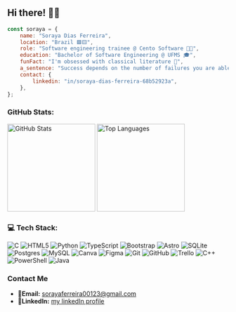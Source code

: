 ## Hi there! 🌼💐

```javascript
const soraya = {
    name: "Soraya Dias Ferreira",
    location: "Brazil 🟩🟨",
    role: "Software engineering trainee @ Cento Software 👩‍💻",
    education: "Bachelor of Software Engineering @ UFMS 🎓",
    funFact: "I'm obsessed with classical literature 📖",
    a_sentence: "Success depends on the number of failures you are able to endure",
    contact: {
        linkedin: "in/soraya-dias-ferreira-68b52923a",
    },
};
```


### GitHub Stats:
<div style={{ display: "flex", justifyContent: "center", alignItems: "stretch", width: "100%" }}>
    <img alt="GitHub Stats" src="https://github-readme-stats.vercel.app/api?username=SorayaFerreira&include_all_commits=true&theme=tokyonight&hide_border=true&show_icons=true&rank_icon=github" style="height: 200px;"/>
    <img alt="Top Languages" src="https://github-readme-stats.vercel.app/api/top-langs/?username=SorayaFerreira&theme=tokyonight&hide_border=true&include_all_commits=true&count_private=true&layout=donut" style="height: 200px;"/>
</div>

### 💻 Tech Stack:
![C](https://img.shields.io/badge/c-%2300599C.svg?style=for-the-badge&logo=c&logoColor=white) ![HTML5](https://img.shields.io/badge/html5-%23E34F26.svg?style=for-the-badge&logo=html5&logoColor=white) ![Python](https://img.shields.io/badge/python-3670A0?style=for-the-badge&logo=python&logoColor=ffdd54) ![TypeScript](https://img.shields.io/badge/typescript-%23007ACC.svg?style=for-the-badge&logo=typescript&logoColor=white) ![Bootstrap](https://img.shields.io/badge/bootstrap-%238511FA.svg?style=for-the-badge&logo=bootstrap&logoColor=white) ![Astro](https://img.shields.io/badge/astro-%232C2052.svg?style=for-the-badge&logo=astro&logoColor=white) ![SQLite](https://img.shields.io/badge/sqlite-%2307405e.svg?style=for-the-badge&logo=sqlite&logoColor=white) ![Postgres](https://img.shields.io/badge/postgres-%23316192.svg?style=for-the-badge&logo=postgresql&logoColor=white) ![MySQL](https://img.shields.io/badge/mysql-4479A1.svg?style=for-the-badge&logo=mysql&logoColor=white) ![Canva](https://img.shields.io/badge/Canva-%2300C4CC.svg?style=for-the-badge&logo=Canva&logoColor=white) ![Figma](https://img.shields.io/badge/figma-%23F24E1E.svg?style=for-the-badge&logo=figma&logoColor=white) ![Git](https://img.shields.io/badge/git-%23F05033.svg?style=for-the-badge&logo=git&logoColor=white) ![GitHub](https://img.shields.io/badge/github-%23121011.svg?style=for-the-badge&logo=github&logoColor=white) ![Trello](https://img.shields.io/badge/Trello-%23026AA7.svg?style=for-the-badge&logo=Trello&logoColor=white) ![C++](https://img.shields.io/badge/c++-%2300599C.svg?style=for-the-badge&logo=c%2B%2B&logoColor=white) ![PowerShell](https://img.shields.io/badge/PowerShell-%235391FE.svg?style=for-the-badge&logo=powershell&logoColor=white) ![Java](https://img.shields.io/badge/java-%23ED8B00.svg?style=for-the-badge&logo=openjdk&logoColor=white)

### Contact Me
- 📩**Email:** [sorayaferreira00123@gmail.com](mailto:sorayaferreira00123@gmail.com)
- 🔗**LinkedIn:** [my linkedIn profile](https://www.linkedin.com/in/soraya-dias-ferreira-68b52923a/)


